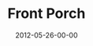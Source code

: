 ---
layout: message
category: message
series: "The Backyard Gospel"
title: "Front Porch"
date: 2012-05-26-00-00
message_id: 730
sc-permalink-url: "http://soundcloud.com/crdschurch/front-porch"
audio: "http://s3.amazonaws.com/crossroads-media/messages/audio/backyardgospel_01.mp3"
audio-duration: "48:54"
program: "http://s3.amazonaws.com/crossroads-media/documents/05_26-27_12Program.pdf"
description: "Brian Tome examines how to start a conversation about Jesus with your friends—no matter what you believe."
video: "http://s3.amazonaws.com/crossroads-media/messages/video/backyardgospel_01.mp4"
video-duration: "49:00"
yt-embed-url: "//www.youtube.com/embed/1J9uTaEK-Ec"
video-image: "http://s3.amazonaws.com/crossroads-media/images/backyardgospel_01_still.jpg"
tag: 
 - tome
 - program
explicit: false
---